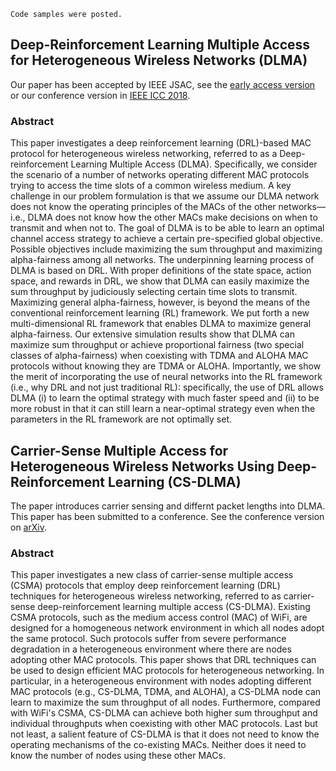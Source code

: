 
```
Code samples were posted.
```


## Deep-Reinforcement Learning Multiple Access for Heterogeneous Wireless Networks (DLMA)
Our paper has been accepted by IEEE JSAC, see the [early access version](https://ieeexplore.ieee.org/document/8665952) or our conference version in [IEEE ICC 2018](https://ieeexplore.ieee.org/abstract/document/8422168/).
### Abstract
This paper investigates a deep reinforcement learning (DRL)-based MAC protocol for heterogeneous wireless networking, referred to as a Deep-reinforcement Learning Multiple Access (DLMA). Specifically, we consider the scenario of a number of networks operating different MAC protocols trying to access the time slots of a common wireless medium. A key challenge in our problem formulation is that we assume our DLMA network does not know the operating principles of the MACs of the other networks—i.e., DLMA does not know how the other MACs make decisions on when to transmit and when not to. The goal of DLMA is to be able to learn an optimal channel access strategy to achieve a certain pre-specified global objective. Possible objectives include maximizing the sum throughput and maximizing alpha-fairness among all networks. The underpinning learning process of DLMA is based on DRL. With proper definitions of the state space, action space, and rewards in DRL, we show that DLMA can easily maximize the sum throughput by judiciously selecting certain time slots to transmit. Maximizing general alpha-fairness, however, is beyond the means of the conventional reinforcement learning (RL) framework. We put forth a new multi-dimensional RL framework that enables DLMA to maximize general alpha-fairness. Our extensive simulation results show that DLMA can maximize sum throughput or achieve proportional fairness (two special classes of alpha-fairness) when coexisting with TDMA and ALOHA MAC protocols without knowing they are TDMA or ALOHA. Importantly, we show the merit of incorporating the use of neural networks into the RL framework (i.e., why DRL and not just traditional RL): specifically, the use of DRL allows DLMA (i) to learn the optimal strategy with much faster speed and (ii) to be more robust in that it can still learn a near-optimal strategy even when the parameters in the RL framework are not optimally set.




## Carrier-Sense Multiple Access for Heterogeneous Wireless Networks Using Deep-Reinforcement Learning (CS-DLMA)
The paper introduces carrier sensing and differnt packet lengths into DLMA. This paper has been submitted to a conference. See the conference version on [arXiv](https://arxiv.org/abs/1810.06830).  
### Abstract
This paper investigates a new class of carrier-sense multiple access (CSMA) protocols that employ deep reinforcement learning (DRL) techniques for heterogeneous wireless networking, referred to as carrier-sense deep-reinforcement learning multiple access (CS-DLMA). Existing CSMA protocols, such as the medium access control (MAC) of WiFi, are designed for a homogeneous network environment in which all nodes adopt the same protocol. Such protocols suffer from severe performance degradation in a heterogeneous environment where there are nodes adopting other MAC protocols. This paper shows that DRL techniques can be used to design efficient MAC protocols for heterogeneous networking. In particular, in a heterogeneous environment with nodes adopting different MAC protocols (e.g., CS-DLMA, TDMA, and ALOHA), a CS-DLMA node can learn to maximize the sum throughput of all nodes. Furthermore, compared with WiFi's CSMA, CS-DLMA can achieve both higher sum throughput and individual throughputs when coexisting with other MAC protocols. Last but not least, a salient feature of CS-DLMA is that it does not need to know the operating mechanisms of the co-existing MACs. Neither does it need to know the number of nodes using these other MACs.

